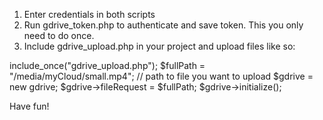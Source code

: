 1. Enter credentials in both scripts
2. Run gdrive_token.php to authenticate and save token. This you only need to do once.
3. Include gdrive_upload.php in your project and upload files like so: 

include_once("gdrive_upload.php");
$fullPath =  "/media/myCloud/small.mp4";  // path to file you want to upload 
$gdrive = new gdrive;
$gdrive->fileRequest = $fullPath;
$gdrive->initialize();

Have fun!